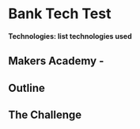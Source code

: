 # Bank Tech Test

#### Technologies: list technologies used

## Makers Academy - 

## Outline



## The Challenge

